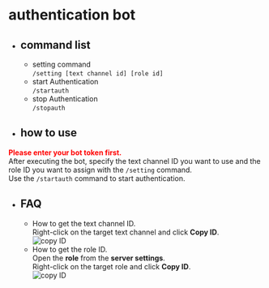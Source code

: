 # authentication bot
* ## command list
  * setting command  
`/setting [text channel id] [role id]`  
  * start Authentication  
`/startauth`  
  * stop Authentication  
`/stopauth`  
* ## how to use
 **<font color="Red">Please enter your bot token first.</font>**  
After executing the bot, specify the text channel ID you want to use and the role ID you want to assign with the `/setting` command.  
Use the `/startauth` command to start authentication.

* ## FAQ
  * How to get the text channel ID.  
  Right-click on the target text channel and click **Copy ID**.  
  ![copy ID](https://cdn.discordapp.com/attachments/821321393005264896/844375768121475122/unknown.png)  
  * How to get the role ID.  
  Open the **role** from the **server settings**.  
  Right-click on the target role and click **Copy ID**.  
  ![copy ID](https://cdn.discordapp.com/attachments/821321393005264896/844378090432233522/unknown.png)  
  
